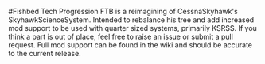 #Fishbed Tech Progression
FTB is a reimagining of CessnaSkyhawk's SkyhawkScienceSystem. Intended to rebalance his tree and add increased mod support to be used with quarter sized systems, primarily KSRSS.
If you think a part is out of place, feel free to raise an issue or submit a pull request. Full mod support can be found in the wiki and should be accurate to the current release.
